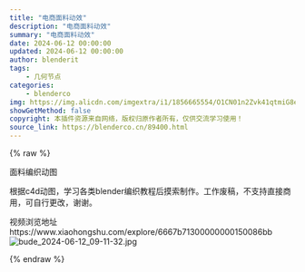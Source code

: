 ```yaml
---
title: "电商面料动效"
description: "电商面料动效"
summary: "电商面料动效"
date: 2024-06-12 00:00:00
updated: 2024-06-12 00:00:00
author: blenderit
tags: 
    - 几何节点
categories:
    - blenderco
img: https://img.alicdn.com/imgextra/i1/1856665554/O1CN01n2Zvk41qtmiG8esoQ_!!1856665554.jpg
showGetMethod: false
copyright: 本插件资源来自网络，版权归原作者所有，仅供交流学习使用！
source_link: https://blenderco.cn/89400.html
---
```


{% raw %}
<p>面料编织动图</p><p>根据c4d动图，学习各类blender编织教程后摸索制作。工作废稿，不支持直接商用，可自行更改，谢谢。</p><p>视频浏览地址https://www.xiaohongshu.com/explore/6667b71300000000150086bb<br>
<img src="https://img.alicdn.com/imgextra/i1/1856665554/O1CN01n2Zvk41qtmiG8esoQ_!!1856665554.jpg" alt="bude_2024-06-12_09-11-32.jpg"></p>
<div style="display: none">blenderco</div>
{% endraw %}